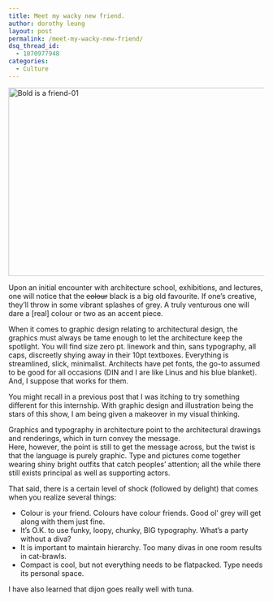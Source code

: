 ```yaml
---
title: Meet my wacky new friend.
author: dorothy leung
layout: post
permalink: /meet-my-wacky-new-friend/
dsq_thread_id:
  - 1070977948
categories:
  - Culture
---
```

<a href="http://hypenotic.com/meaning-fulmarketing/10509/meet-my-wacky-new-friend/attachment/bold-is-a-friend-01" rel="attachment wp-att-10510"><img class="alignnone size-medium wp-image-10510" alt="Bold is a friend-01" src="http://hypenotic.com/wordpress/wp-content/uploads/2013/02/Bold-is-a-friend-01-580x371.png" width="580" height="371" /></a>

Upon an initial encounter with architecture school, exhibitions, and lectures, one will notice that the <del>colour</del> black is a big old favourite. If one&#8217;s creative, they&#8217;ll throw in some vibrant splashes of grey. A truly venturous one will dare a [real] colour or two as an accent piece.

When it comes to graphic design relating to architectural design, the graphics must always be tame enough to let the architecture keep the spotlight. You will find size zero pt. linework and thin, sans typography, all caps, discreetly shying away in their 10pt textboxes. Everything is streamlined, slick, minimalist. Architects have pet fonts, the go-to assumed to be good for all occasions (DIN and I are like Linus and his blue blanket). And, I suppose that works for them.

You might recall in a previous post that I was itching to try something different for this internship. With graphic design and illustration being the stars of this show, I am being given a makeover in my visual thinking.

Graphics and typography in architecture point to the architectural drawings and renderings, which in turn convey the message.  
Here, however, the point is still to get the message across, but the twist is that the language is purely graphic. Type and pictures come together wearing shiny bright outfits that catch peoples&#8217; attention; all the while there still exists principal as well as supporting actors.

That said, there is a certain level of shock (followed by delight) that comes when you realize several things:

*   <span style="line-height: 13px;">Colour is your friend. Colours have colour friends. Good ol&#8217; grey will get along with them just fine. </span>
*   It&#8217;s O.K. to use funky, loopy, chunky, BIG typography. What&#8217;s a party without a diva?
*   It is important to maintain hierarchy. Too many divas in one room results in cat-brawls.
*   Compact is cool, but not everything needs to be flatpacked. Type needs its personal space.

I have also learned that dijon goes really well with tuna.

&nbsp;